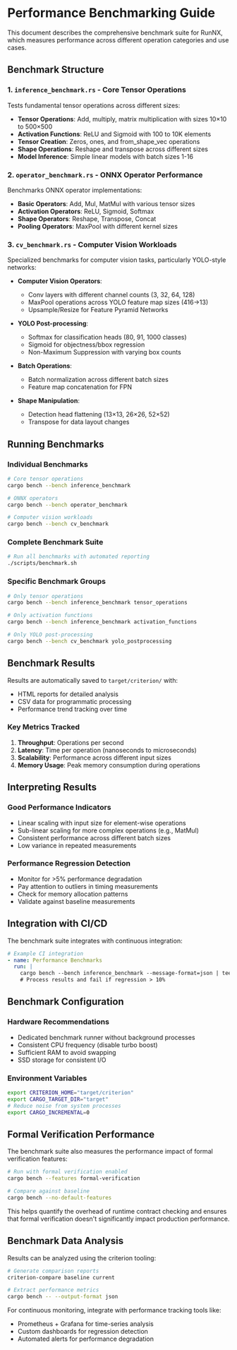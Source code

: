# Performance Benchmarking Guide

This document describes the comprehensive benchmark suite for RunNX, which measures performance across different operation categories and use cases.

## Benchmark Structure

### 1. `inference_benchmark.rs` - Core Tensor Operations
Tests fundamental tensor operations across different sizes:

- **Tensor Operations**: Add, multiply, matrix multiplication with sizes 10×10 to 500×500
- **Activation Functions**: ReLU and Sigmoid with 100 to 10K elements
- **Tensor Creation**: Zeros, ones, and from_shape_vec operations
- **Shape Operations**: Reshape and transpose across different sizes
- **Model Inference**: Simple linear models with batch sizes 1-16

### 2. `operator_benchmark.rs` - ONNX Operator Performance
Benchmarks ONNX operator implementations:

- **Basic Operators**: Add, Mul, MatMul with various tensor sizes
- **Activation Operators**: ReLU, Sigmoid, Softmax
- **Shape Operators**: Reshape, Transpose, Concat
- **Pooling Operators**: MaxPool with different kernel sizes

### 3. `cv_benchmark.rs` - Computer Vision Workloads
Specialized benchmarks for computer vision tasks, particularly YOLO-style networks:

- **Computer Vision Operators**: 
  - Conv layers with different channel counts (3, 32, 64, 128)
  - MaxPool operations across YOLO feature map sizes (416→13)
  - Upsample/Resize for Feature Pyramid Networks

- **YOLO Post-processing**:
  - Softmax for classification heads (80, 91, 1000 classes)
  - Sigmoid for objectness/bbox regression
  - Non-Maximum Suppression with varying box counts

- **Batch Operations**:
  - Batch normalization across different batch sizes
  - Feature map concatenation for FPN

- **Shape Manipulation**:
  - Detection head flattening (13×13, 26×26, 52×52)
  - Transpose for data layout changes

## Running Benchmarks

### Individual Benchmarks
```bash
# Core tensor operations
cargo bench --bench inference_benchmark

# ONNX operators
cargo bench --bench operator_benchmark

# Computer vision workloads
cargo bench --bench cv_benchmark
```

### Complete Benchmark Suite
```bash
# Run all benchmarks with automated reporting
./scripts/benchmark.sh
```

### Specific Benchmark Groups
```bash
# Only tensor operations
cargo bench --bench inference_benchmark tensor_operations

# Only activation functions
cargo bench --bench inference_benchmark activation_functions

# Only YOLO post-processing
cargo bench --bench cv_benchmark yolo_postprocessing
```

## Benchmark Results

Results are automatically saved to `target/criterion/` with:
- HTML reports for detailed analysis
- CSV data for programmatic processing
- Performance trend tracking over time

### Key Metrics Tracked

1. **Throughput**: Operations per second
2. **Latency**: Time per operation (nanoseconds to microseconds)
3. **Scalability**: Performance across different input sizes
4. **Memory Usage**: Peak memory consumption during operations

## Interpreting Results

### Good Performance Indicators
- Linear scaling with input size for element-wise operations
- Sub-linear scaling for more complex operations (e.g., MatMul)
- Consistent performance across different batch sizes
- Low variance in repeated measurements

### Performance Regression Detection
- Monitor for >5% performance degradation
- Pay attention to outliers in timing measurements
- Check for memory allocation patterns
- Validate against baseline measurements

## Integration with CI/CD

The benchmark suite integrates with continuous integration:

```yaml
# Example CI integration
- name: Performance Benchmarks
  run: |
    cargo bench --bench inference_benchmark --message-format=json | tee bench_results.json
    # Process results and fail if regression > 10%
```

## Benchmark Configuration

### Hardware Recommendations
- Dedicated benchmark runner without background processes
- Consistent CPU frequency (disable turbo boost)
- Sufficient RAM to avoid swapping
- SSD storage for consistent I/O

### Environment Variables
```bash
export CRITERION_HOME="target/criterion"
export CARGO_TARGET_DIR="target"
# Reduce noise from system processes
export CARGO_INCREMENTAL=0
```

## Formal Verification Performance

The benchmark suite also measures the performance impact of formal verification features:

```bash
# Run with formal verification enabled
cargo bench --features formal-verification

# Compare against baseline
cargo bench --no-default-features
```

This helps quantify the overhead of runtime contract checking and ensures that formal verification doesn't significantly impact production performance.

## Benchmark Data Analysis

Results can be analyzed using the criterion tooling:

```bash
# Generate comparison reports
criterion-compare baseline current

# Extract performance metrics
cargo bench -- --output-format json
```

For continuous monitoring, integrate with performance tracking tools like:
- Prometheus + Grafana for time-series analysis
- Custom dashboards for regression detection
- Automated alerts for performance degradation
